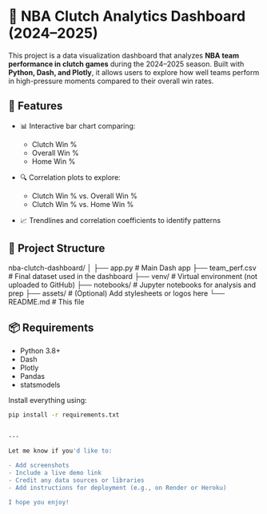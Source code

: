 # 🏀 NBA Clutch Analytics Dashboard (2024–2025)

This project is a data visualization dashboard that analyzes **NBA team performance in clutch games** during the 2024–2025 season. Built with **Python, Dash, and Plotly**, it allows users to explore how well teams perform in high-pressure moments compared to their overall win rates.

## 🚀 Features

- 📊 Interactive bar chart comparing:
  - Clutch Win %
  - Overall Win %
  - Home Win %

- 🔍 Correlation plots to explore:
  - Clutch Win % vs. Overall Win %
  - Clutch Win % vs. Home Win %

- 📈 Trendlines and correlation coefficients to identify patterns

## 📁 Project Structure

nba-clutch-dashboard/
│
├── app.py # Main Dash app
├── team_perf.csv # Final dataset used in the dashboard
├── venv/ # Virtual environment (not uploaded to GitHub)
├── notebooks/ # Jupyter notebooks for analysis and prep
├── assets/ # (Optional) Add stylesheets or logos here
└── README.md # This file


## 📦 Requirements

- Python 3.8+
- Dash
- Plotly
- Pandas
- statsmodels

Install everything using:

```bash
pip install -r requirements.txt


---

Let me know if you'd like to:

- Add screenshots
- Include a live demo link
- Credit any data sources or libraries
- Add instructions for deployment (e.g., on Render or Heroku)

I hope you enjoy!
